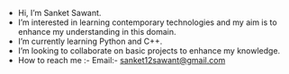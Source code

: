 - Hi, I’m Sanket Sawant.
- I’m interested in learning contemporary technologies and my aim is to enhance my understanding in this domain.
- I’m currently learning Python and C++.
- I’m looking to collaborate on basic projects to enhance my knowledge.
- How to reach me :- Email:- sanket12sawant@gmail.com

